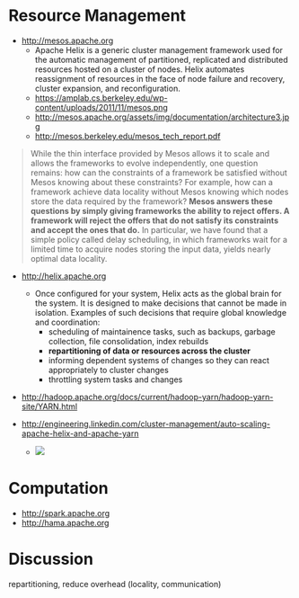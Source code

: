 # Resource Management

* http://mesos.apache.org
  * Apache Helix is a generic cluster management framework used for the automatic management of partitioned, replicated and distributed resources hosted on a cluster of nodes. Helix automates reassignment of resources in the face of node failure and recovery, cluster expansion, and reconfiguration.
  * https://amplab.cs.berkeley.edu/wp-content/uploads/2011/11/mesos.png
  * http://mesos.apache.org/assets/img/documentation/architecture3.jpg
  * http://mesos.berkeley.edu/mesos_tech_report.pdf

> While the thin interface provided by Mesos allows it to scale and allows the frameworks to evolve independently, one question remains: how can the constraints of a framework be satisfied without Mesos knowing about these constraints? For example, how can a framework achieve data locality without Mesos knowing which nodes store the data required by the framework? **Mesos answers these questions by simply giving frameworks the ability to reject offers. A framework will reject the offers that do not satisfy its constraints and accept the ones that do.** In particular, we have found that a simple policy called delay scheduling, in which frameworks wait for a limited time to acquire nodes storing the input data, yields nearly optimal data locality.

* http://helix.apache.org
  * Once configured for your system, Helix acts as the global brain for the system. It is designed to make decisions that cannot be made in isolation. Examples of such decisions that require global knowledge and coordination:
    * scheduling of maintainence tasks, such as backups, garbage collection, file consolidation, index rebuilds
    * **repartitioning of data or resources across the cluster**
    * informing dependent systems of changes so they can react appropriately to cluster changes
    * throttling system tasks and changes

* http://hadoop.apache.org/docs/current/hadoop-yarn/hadoop-yarn-site/YARN.html

* http://engineering.linkedin.com/cluster-management/auto-scaling-apache-helix-and-apache-yarn
  * ![](http://engineering.linkedin.com/sites/default/files/process-edit.png)

# Computation

* http://spark.apache.org
* http://hama.apache.org

# Discussion
repartitioning, reduce overhead (locality, communication)
